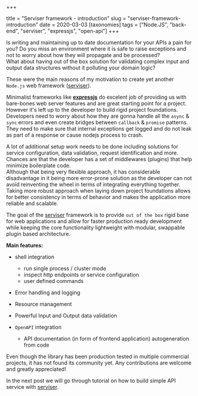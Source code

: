 +++

title = "Serviser framework - introduction"
slug = "serviser-framework-introduction"
date = 2020-03-03
[taxonomies]
tags = ["Node.JS", "back-end", "serviser", "expressjs", "open-api"]
+++

Is writing and maintaining up to date documentation for your APIs a pain for you? Do you miss an environment where it is safe to raise exceptions and not to worry about how they will propagate and be processed?  
What about having out of the box solution for validating complex input and output data structures without it polluting your domain logic?  

These were the main reasons of my motivation to create yet another `Node.js` web framework ([serviser](https://github.com/lucid-services/serviser)).

<!-- more --> 

Minimalist frameworks like [**expressjs**](https://expressjs.com/) do excelent job of providing us with bare-bones web server features and are great starting point for a project.  
However it's left up to the developer to build rigid project foundations.
Developers need to worry about how they are gonna handle all the `async` & `sync` errors and even create bridges between `callback` & `promise` patterns. They need to make sure that internal exceptions get logged and do not leak as part of a response or cause nodejs process to crash.  

A lot of additional setup work needs to be done including solutions for service configuration, data validation, request identification and more.  
Chances are that the developer has a set of middlewares (plugins) that help minimize boilerplate code.  
Although that being very flexible approach, it has considerable disadvantage in it being more error-prone solution as the developer can not avoid reinventing the wheel in terms of integrating everything together.  
Taking more robust approach when laying down project foundations allows for better consistency in terms of behavior and makes the application more reliable and scalable.

The goal of the [serviser](https://github.com/lucid-services/serviser) framework is to provide `out of the box` rigid base for web applications and allow for faster production ready development while keeping the core functionality lightweight with modular, swappable plugin based architecture.  


__Main features:__  

- shell integration 
    - run single process / cluster mode
    - inspect http endpoints or service configuration
    - user defined commands

- Error handling and logging
- Resource management
- Powerful Input and Output data validation
- `OpenAPI` integration
    - API documentation (in form of frontend application) autogeneration from code


Even though the library has been production tested in multiple commercial projects, it has not found its community yet.
Any contributions are welcome and greatly appreciated!  

In the next post we will go through tutorial on how to build simple API service with [serviser](https://github.com/lucid-services/serviser).
